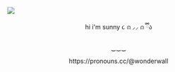 ![](https://i.postimg.cc/65qPzVVD/a91e6ebd92efa56e109d56d61f3a5659.jpg)


<p align="center">
  hi i'm sunny ૮ ⍝ ⸝⸝ ⍝ ྀིა
</p>

<p align="center">
‿‿‿
</p>

<p align="center">
https://pronouns.cc/@wonderwall
</p>
